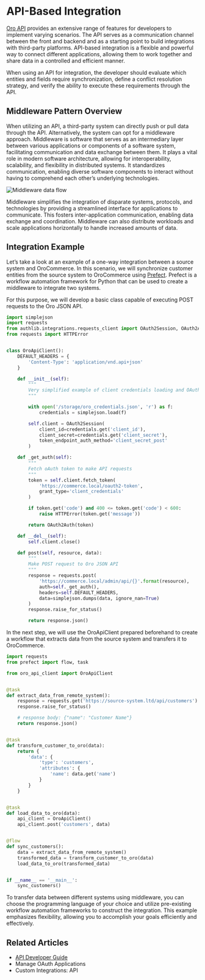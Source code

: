 <a id="dev-integrations-api-based"></a>

# API-Based Integration

[Oro API](../api/index.md#web-api) provides an extensive range of features for developers to implement varying scenarios. The API serves as a communication channel between the front and backend and as a starting point to build integrations with third-party platforms. API-based integration is a flexible and powerful way to connect different applications, allowing them to work together and share data in a controlled and efficient manner.

When using an API for integration, the developer should evaluate which entities and fields require synchronization, define a conflict resolution strategy, and verify the ability to execute these requirements through the API.

## Middleware Pattern Overview

When utilizing an API, a third-party system can directly push or pull data through the API. Alternatively, the system can opt for a middleware approach. Middleware is software that serves as an intermediary layer between various applications or components of a software system, facilitating communication and data exchange between them. It plays a vital role in modern software architecture, allowing for interoperability, scalability, and flexibility in distributed systems. It standardizes communication, enabling diverse software components to interact without having to comprehend each other’s underlying technologies.

![Middleware data flow](img/backend/integrations/api-based/middleware-diagram.svg)

Middleware simplifies the integration of disparate systems, protocols, and technologies by providing a streamlined interface for applications to communicate. This fosters inter-application communication, enabling data exchange and coordination. Middleware can also distribute workloads and scale applications horizontally to handle increased amounts of data.

## Integration Example

Let’s take a look at an example of a one-way integration between a source system and OroCommerce. In this scenario, we will synchronize customer entities from the source system to OroCommerce using <a href="https://www.prefect.io/" target="_blank">Prefect</a>. Prefect is a workflow automation framework for Python that can be used to create a middleware to integrate two systems.

For this purpose, we will develop a basic class capable of executing POST requests to the Oro JSON API.

```python
import simplejson
import requests
from authlib.integrations.requests_client import OAuth2Session, OAuth2Auth
from requests import HTTPError


class OroApiClient():
    DEFAULT_HEADERS = {
        'Content-Type': 'application/vnd.api+json'
    }

    def __init__(self):
        """
        Very simplified example of client credentials loading and OAuth2 Session initialization.
        """

        with open('/storage/oro_credentials.json', 'r') as f:
            credentials = simplejson.load(f)

        self.client = OAuth2Session(
            client_id=credentials.get('client_id'),
            client_secret=credentials.get('client_secret'),
            token_endpoint_auth_method='client_secret_post'
        )

    def _get_auth(self):
        """
        Fetch oAuth token to make API requests
        """
        token = self.client.fetch_token(
            'https://commerce.local/oauth2-token',
            grant_type='client_credentials'
        )

        if token.get('code') and 400 <= token.get('code') < 600:
            raise HTTPError(token.get('message'))

        return OAuth2Auth(token)

    def __del__(self):
        self.client.close()

    def post(self, resource, data):
        """
        Make POST request to Oro JSON API
        """
        response = requests.post(
            'https://commerce.local/admin/api/{}'.format(resource),
            auth=self._get_auth(),
            headers=self.DEFAULT_HEADERS,
            data=simplejson.dumps(data, ignore_nan=True)
        )
        response.raise_for_status()

        return response.json()
```

In the next step, we will use the OroApiClient prepared beforehand to create a workflow that extracts data from the source system and transfers it to OroCommerce.

```python
import requests
from prefect import flow, task

from oro_api_client import OroApiClient


@task
def extract_data_from_remote_system():
    response = requests.get('https://source-system.ltd/api/customers')
    response.raise_for_status()

    # response body: {"name": "Customer Name"}
    return response.json()


@task
def transform_customer_to_oro(data):
    return {
        'data': {
            'type': 'customers',
            'attributes': {
                'name': data.get('name')
            }
        }
    }


@task
def load_data_to_oro(data):
    api_client = OroApiClient()
    api_client.post('customers', data)


@flow
def sync_customers():
    data = extract_data_from_remote_system()
    transformed_data = transform_customer_to_oro(data)
    load_data_to_oro(transformed_data)


if __name__ == '__main__':
    sync_customers()
```

To transfer data between different systems using middleware, you can choose the programming language of your choice and utilize pre-existing workflow automation frameworks to construct the integration. This example emphasizes flexibility, allowing you to accomplish your goals efficiently and effectively.

## Related Articles

* [API Developer Guide](../api/index.md#web-api)
* Manage OAuth Applications
* Custom Integrations: API

<!-- Frontend -->
